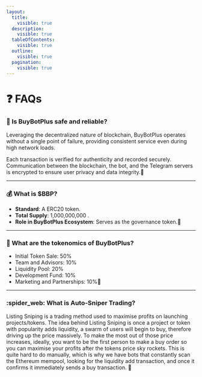 ```yaml
---
layout:
  title:
    visible: true
  description:
    visible: true
  tableOfContents:
    visible: true
  outline:
    visible: true
  pagination:
    visible: true
---
```


# ❓ FAQs

### 🛑 Is BuyBotPlus safe and reliable?

Leveraging the decentralized nature of blockchain, BuyBotPlus operates without a single point of failure, providing consistent service even during high network loads.

Each transaction is verified for authenticity and recorded securely. Communication between the blockchain, the bot, and the Telegram servers is encrypted to ensure user privacy and data integrity.🔸

***

### 💰 What is $BBP? <a href="#what-is-usdbpix" id="what-is-usdbpix"></a>

* **Standard**: A ERC20 token.
* **Total Supply**: 1,000,000,000 .
* **Role in BuyBotPlus Ecosystem**: Serves as the governance token.🔸

***

### 🏦 What are the tokenomics of BuyBotPlus?

* Initial Token Sale: 50%
* Team and Advisors: 10%
* Liquidity Pool: 20%
* Development Fund: 10%
* Marketing and Partnerships: 10%🔸

***

### :spider\_web:  What is **Auto-Sniper Trading**? <a href="#what-is-listing-sniping" id="what-is-listing-sniping"></a>

Listing Sniping is a trading method used to maximise profits on launching projects/tokens. The idea behind Listing Sniping is once a project or token with popularity adds liquidity, a swarm of users will begin to buy, therefore driving up the price massively. To make the most out of those price increases, ideally, you want to be the first person to make a buy order so you can maximise your profits after the tokens price sky rockets. This is quite hard to do manually, which is why we have bots that constantly scan the Ethereum mempool, looking for the liquidity add transaction, and once it confirms it immediately sends a buy transaction. 🔸
